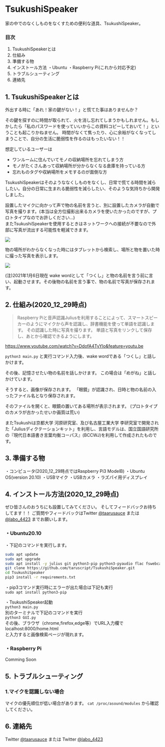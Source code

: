
# TsukushiSpeaker
家の中でのなくしものをなくすための便利な道具、TsukushiSpeaker。

<!--
初期段階からSNS宣伝とかして、変更過程も発表する予定です。
作りたい最終形態と現在の状況を掲載します。
-->

### 目次
1. TsukushiSpeakerとは
2. 仕組み
3. 準備する物
4. インストール方法
・Ubuntu
・Raspberry Pi(これから対応予定)
5. トラブルシューティング
6. 連絡先

## 1. TsukushiSpeakerとは
<!-- 
全体像としてはこんな感じで作りたいんです。
理由としてはこうゆう感じです。
-->

外出する時に「あれ！家の鍵がない！」と慌てた事はありませんか？

その鍵を探すのに時間が取られて、火を消し忘れてしまうかもしれません。もしかしたら「私のパスワードを使っていいからこの資料コピーしておいて！」ということも起こりかねません。
時間がなくて焦ったり、心に余裕がなくなってしまうことで、自分の生活に脆弱性を作るのはもったいない！！

想定しているユーザーは  
- ワンルームに住んでいてモノの収納場所を忘れてしまう方  
- モノがたくさんあって収納場所が分からなくなる倉庫を持っている方  
- 忘れものタグや収納場所をメモするのが面倒な方  

TsukushiSpeakerはそのようななくしものをなくし、日常で慌てる時間を減らしたい。自分の日常に生まれる脆弱性を減らしたい、そのような気持ちから開発しました。  

設置したマイクに向かって声で物の名前を言うと、別に設置したカメラが自動で写真を撮ります。(本当は全方位撮影出来るカメラを使いたかったのですが、プロトタイプなのでお許しください...)  
またTsukushiSpeakerを使用するときはネットワークへの接続が不要なので外部に写真が流出する可能性を軽減できます。

![](https://i.imgur.com/krQmPin.jpg)


物の場所がわからなくなった時にはタブレットから検索し、場所と物を置いた時に撮った写真を表示します。

![](https://i.imgur.com/fZJIyFg.jpg)


(注)2021年1月6日現在
wake wordとして「つくし」と物の名前を言う前に言い、起動させます。その後物の名前を言う事で、物の名前で写真が保存されます。

## 2. 仕組み(2020_12_29時点)
<!-- もっと技術説明を深くした方が良いかな... -->
> Raspberry Piと音声認識Juliusを利用することによって、スマートスピーカーのようにマイクから声を認識し、辞書機能を使って単語を認識します。
> その認識した時に写真を撮ります。
> 単語と写真をリンクして保存し、あとから確認できるようにします。

https://www.youtube.com/watch?v=DdofA4TyYlo&feature=youtu.be  

`python3 main.py`
と実行コマンド入力後、wake wordである「つくし」と話しかけます。

その後、記憶させたい物の名前を話しかけます。
この場合は「めがね」と話しかけています。

そうすると、画像が保存されます。
「眼鏡」が認識され、日時と物の名前の入ったファイル名となり保存されます。

そのファイルを開くと、眼鏡の置いてある場所が表示されます。
(プロトタイプのカメラが古かったせいか画質は荒い)

またTsukushiは京都大学 河原研究室、及び名古屋工業大学 李研究室で開発された「Juliusディクテーションキット」を利用し、言語モデルは、国立国語研究所の『現代日本語書き言葉均衡コーパス』(BCCWJ)を利用して作成されたものです。  

## 3. 準備する物
・コンピュータ(2020_12_29時点ではRaspberry Pi3 ModelB)
・Ubuntu OS(version 20.10)
・USBマイク
・USBカメラ
・ラズパイ用ディスプレイ

## 4. インストール方法(2020_12_29時点)
ぜひ皆さんのおうちにも設置してみてください。
そしてフィードバックお待ちしてます！！
ご質問やフィードバックはTwitter [@taarusauce](https://twitter.com/taarusauce) または [@labo_4423](https://twitter.com/labo_4423) までお願いします。

### ・Ubuntu20.10
・下記のコマンドを実行します。  
```bash
sudo apt update
sudo apt upgrade
sudo apt install -y julius git python3-pip python3-pyaudio flac fswebcam
git clone https://github.com/taruscript/TsukushiSpeaker.git
cd TsukushiSpeaker
pip3 install -r requirements.txt
```

<!-- 下記のセットアップしたものをこのディレクトリに配置する。
https://qiita.com/fishkiller/items/dfd1b13a4380c6aa6322 -->

・pip3コマンド実行時にエラーが出た場合は下記も実行  
`sudo apt install python3-pip`

・TsukushiSpeaker起動  
`python3 main.py`  
別のターミナルで下記のコマンドを実行  
`python3 GUI.py`  
その後、ブラウザ（chrome,firefox,edge等）でURL入力欄で
localhost:8000/home.html  
と入力すると画像検索ページが現れます。  

### ・Raspberry Pi
Comming Soon

## 5. トラブルシューティング
### 1.マイクを認識しない場合
マイクの優先順位が低い場合があります。
`cat /proc/asound/modules` から確認してください。
### 

## 6. 連絡先
Twitter [@taarusauce](https://twitter.com/taarusauce)
または
Twitter [@labo_4423](https://twitter.com/labo_4423)
